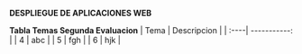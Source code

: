 **DESPLIEGUE DE APLICACIONES WEB**

**Tabla Temas Segunda Evaluacion**
| Tema | Descripcion  |
| :----| -----------: | 
| 4    | abc          | 
| 5    | fgh          | 
| 6    | hjk          | 